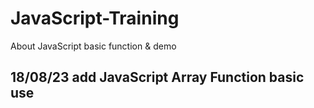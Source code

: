# JavaScript-Training

About JavaScript basic function &amp; demo

## 18/08/23 add JavaScript Array Function basic use
